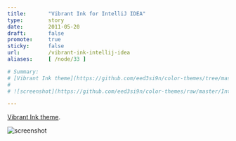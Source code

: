 ```yaml
---
title:       "Vibrant Ink for IntelliJ IDEA"
type:        story
date:        2011-05-20
draft:       false
promote:     true
sticky:      false
url:         /vibrant-ink-intellij-idea
aliases:     [ /node/33 ]

# Summary:
# [Vibrant Ink theme](https://github.com/eed3si9n/color-themes/tree/master/IntelliJ-IDEA/Vibrant-Ink).
# 
# ![screenshot](https://github.com/eed3si9n/color-themes/raw/master/IntelliJ-IDEA/Vibrant-Ink/cropped.png)

---
```

[Vibrant Ink theme](https://github.com/eed3si9n/color-themes/tree/master/IntelliJ-IDEA/Vibrant-Ink).

![screenshot](https://github.com/eed3si9n/color-themes/raw/master/IntelliJ-IDEA/Vibrant-Ink/cropped.png)
<!--more-->

